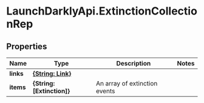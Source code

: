 # LaunchDarklyApi.ExtinctionCollectionRep

## Properties

Name | Type | Description | Notes
------------ | ------------- | ------------- | -------------
**links** | [**{String: Link}**](Link.md) |  | 
**items** | **{String: [Extinction]}** | An array of extinction events | 


